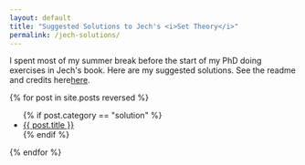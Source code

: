 ```yaml
---
layout: default
title: "Suggested Solutions to Jech's <i>Set Theory</i>"
permalink: /jech-solutions/
---
```


I spent most of my summer break before the start of my PhD doing exercises in Jech's book. Here are my suggested solutions. See the readme and credits here<a href="/jech-solutions/readme">here</a>.

{% for post in site.posts reversed %}
   <ul>
   {% if post.category == "solution" %}
       <li><a href="{{ post.url }}">{{ post.title }}</a></li>
   {% endif %}
   </ul>
{% endfor %}